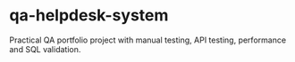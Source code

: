 # qa-helpdesk-system
Practical QA portfolio project with manual testing, API testing, performance and SQL validation.
